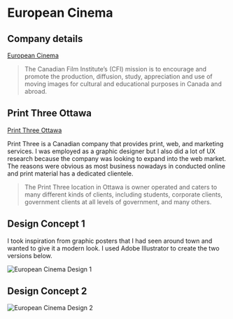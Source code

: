 # European Cinema

## Company details

[European Cinema](https://www.cfi-icf.ca/)

>The Canadian Film Institute’s (CFI) mission is to encourage and promote the production, diffusion, study, appreciation and use of moving images for cultural and educational purposes in Canada and abroad.

## Print Three Ottawa

[Print Three Ottawa](https://www.print3ottawa.com/)

Print Three is a Canadian company that provides print, web, and marketing services. I was employed as a graphic designer but I also did a lot of UX research because the company was looking to expand into the web market.  The reasons were obvious as most business nowadays in conducted online and print material has a dedicated clientele. 

>The Print Three location in Ottawa is owner operated and caters to many different kinds of clients, including students, corporate clients, government clients at all levels of government, and many others.

## Design Concept 1

I took inspiration from graphic posters that I had seen around town and wanted to give it a modern look. I used Adobe Illustrator to create the two versions below.

![European Cinema Design 1](/images/work/european-cinema/euro-cinema.png)

## Design Concept 2

![European Cinema Design 2](/images/work/european-cinema/euro-cinema-2.png)
